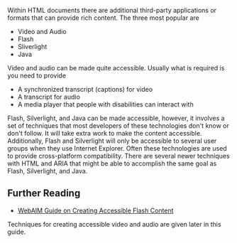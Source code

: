 Within HTML documents there are additional third-party applications or
formats that can provide rich content. The three most popular are

-   Video and Audio
-   Flash
-   Sliverlight
-   Java

Video and audio can be made quite accessible. Usually what is required
is you need to provide

-   A synchronized transcript (captions) for video
-   A transcript for audio
-   A media player that people with disabilities can interact with

Flash, Silverlight, and Java can be made accessible, however, it
involves a set of techniques that most developers of these technologies
don't know or don't follow. It will take extra work to make the content
accessible. Additionally, Flash and Silverlight will only be accessible
to several user groups when they use Internet Explorer. Often these
technologies are used to provide cross-platform compatibility. There are
several newer techniques with HTML and ARIA that might be able to
accomplish the same goal as Flash, Silverlight, and Java.

Further Reading
---------------

-   [WebAIM Guide on Creating Accessible Flash
    Content](http://webaim.org/techniques/flash/)

Techniques for creating accessible video and audio are given later in
this guide.
